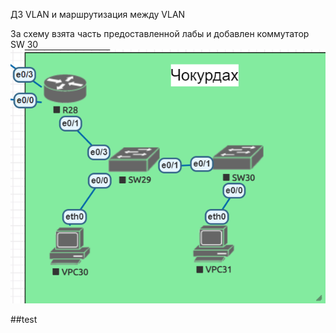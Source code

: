 ДЗ VLAN и маршрутизация между VLAN


За схему взята часть предоставленной лабы и добавлен коммутатор SW 30
![alt text](image.png)

##test
